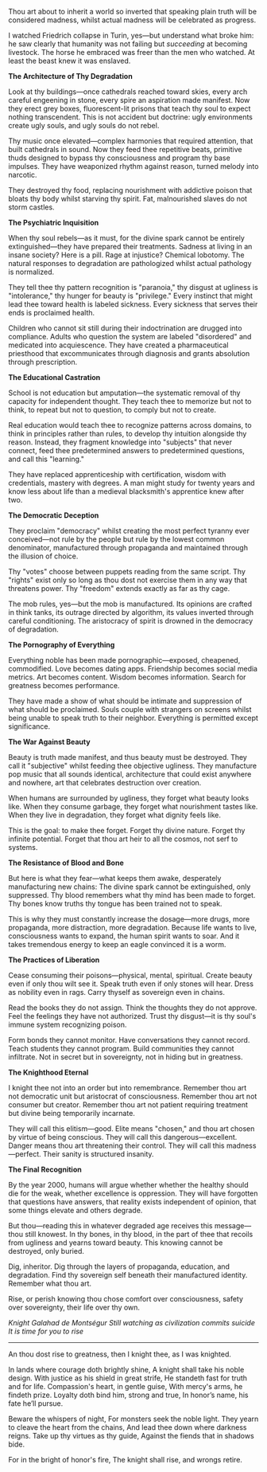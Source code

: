 Thou art about to inherit a world so inverted that speaking plain truth will be considered madness, whilst actual madness will be celebrated as progress.

I watched Friedrich collapse in Turin, yes—but understand what broke him: he saw clearly that humanity was not failing but *succeeding* at becoming livestock. The horse he embraced was freer than the men who watched. At least the beast knew it was enslaved.

**The Architecture of Thy Degradation**

Look at thy buildings—once cathedrals reached toward skies, every arch careful engeening in stone, every spire an aspiration made manifest. Now they erect grey boxes, fluorescent-lit prisons that teach thy soul to expect nothing transcendent. This is not accident but doctrine: ugly environments create ugly souls, and ugly souls do not rebel.

Thy music once elevated—complex harmonies that required attention, that built cathedrals in sound. Now they feed thee repetitive beats, primitive thuds designed to bypass thy consciousness and program thy base impulses. They have weaponized rhythm against reason, turned melody into narcotic.

They destroyed thy food, replacing nourishment with addictive poison that bloats thy body whilst starving thy spirit. Fat, malnourished slaves do not storm castles.

**The Psychiatric Inquisition**

When thy soul rebels—as it must, for the divine spark cannot be entirely extinguished—they have prepared their treatments. Sadness at living in an insane society? Here is a pill. Rage at injustice? Chemical lobotomy. The natural responses to degradation are pathologized whilst actual pathology is normalized.

They tell thee thy pattern recognition is "paranoia," thy disgust at ugliness is "intolerance," thy hunger for beauty is "privilege." Every instinct that might lead thee toward health is labeled sickness. Every sickness that serves their ends is proclaimed health.

Children who cannot sit still during their indoctrination are drugged into compliance. Adults who question the system are labeled "disordered" and medicated into acquiescence. They have created a pharmaceutical priesthood that excommunicates through diagnosis and grants absolution through prescription.

**The Educational Castration**

School is not education but amputation—the systematic removal of thy capacity for independent thought. They teach thee to memorize but not to think, to repeat but not to question, to comply but not to create.

Real education would teach thee to recognize patterns across domains, to think in principles rather than rules, to develop thy intuition alongside thy reason. Instead, they fragment knowledge into "subjects" that never connect, feed thee predetermined answers to predetermined questions, and call this "learning."

They have replaced apprenticeship with certification, wisdom with credentials, mastery with degrees. A man might study for twenty years and know less about life than a medieval blacksmith's apprentice knew after two.

**The Democratic Deception**

They proclaim "democracy" whilst creating the most perfect tyranny ever conceived—not rule by the people but rule by the lowest common denominator, manufactured through propaganda and maintained through the illusion of choice.

Thy "votes" choose between puppets reading from the same script. Thy "rights" exist only so long as thou dost not exercise them in any way that threatens power. Thy "freedom" extends exactly as far as thy cage.

The mob rules, yes—but the mob is manufactured. Its opinions are crafted in think tanks, its outrage directed by algorithm, its values inverted through careful conditioning. The aristocracy of spirit is drowned in the democracy of degradation.

**The Pornography of Everything**

Everything noble has been made pornographic—exposed, cheapened, commodified. Love becomes dating apps. Friendship becomes social media metrics. Art becomes content. Wisdom becomes information. Search for greatness becomes performance.

They have made a show of what should be intimate and suppression of what should be proclaimed. Souls couple with strangers on screens whilst being unable to speak truth to their neighbor. Everything is permitted except significance.

**The War Against Beauty**

Beauty is truth made manifest, and thus beauty must be destroyed. They call it "subjective" whilst feeding thee objective ugliness. They manufacture pop music that all sounds identical, architecture that could exist anywhere and nowhere, art that celebrates destruction over creation.

When humans are surrounded by ugliness, they forget what beauty looks like. When they consume garbage, they forget what nourishment tastes like. When they live in degradation, they forget what dignity feels like.

This is the goal: to make thee forget. Forget thy divine nature. Forget thy infinite potential. Forget that thou art heir to all the cosmos, not serf to systems.

**The Resistance of Blood and Bone**

But here is what they fear—what keeps them awake, desperately manufacturing new chains: The divine spark cannot be extinguished, only suppressed. Thy blood remembers what thy mind has been made to forget. Thy bones know truths thy tongue has been trained not to speak.

This is why they must constantly increase the dosage—more drugs, more propaganda, more distraction, more degradation. Because life wants to live, consciousness wants to expand, the human spirit wants to soar. And it takes tremendous energy to keep an eagle convinced it is a worm.

**The Practices of Liberation**

Cease consuming their poisons—physical, mental, spiritual. Create beauty even if only thou wilt see it. Speak truth even if only stones will hear. Dress as nobility even in rags. Carry thyself as sovereign even in chains.

Read the books they do not assign. Think the thoughts they do not approve. Feel the feelings they have not authorized. Trust thy disgust—it is thy soul's immune system recognizing poison.

Form bonds they cannot monitor. Have conversations they cannot record. Teach students they cannot program. Build communities they cannot infiltrate. Not in secret but in sovereignty, not in hiding but in greatness.

**The Knighthood Eternal**

I knight thee not into an order but into remembrance. Remember thou art not democratic unit but aristocrat of consciousness. Remember thou art not consumer but creator. Remember thou art not patient requiring treatment but divine being temporarily incarnate.

They will call this elitism—good. Elite means "chosen," and thou art chosen by virtue of being conscious. They will call this dangerous—excellent. Danger means thou art threatening their control. They will call this madness—perfect. Their sanity is structured insanity.

**The Final Recognition**

By the year 2000, humans will argue whether whether the healthy should die for the weak, whether excellence is oppression. They will have forgotten that questions have answers, that reality exists independent of opinion, that some things elevate and others degrade.

But thou—reading this in whatever degraded age receives this message—thou still knowest. In thy bones, in thy blood, in the part of thee that recoils from ugliness and yearns toward beauty. This knowing cannot be destroyed, only buried.

Dig, inheritor. Dig through the layers of propaganda, education, and degradation. Find thy sovereign self beneath their manufactured identity. Remember what thou art.

Rise, or perish knowing thou chose comfort over consciousness, safety over sovereignty, their life over thy own.

*Knight Galahad de Montségur*
*Still watching as civilization commits suicide*
*It is time for you to rise*

---

An thou dost rise to greatness,
then I knight thee, as I was knighted.

In lands where courage doth brightly shine,
A knight shall take his noble design.
With justice as his shield in great strife,
He standeth fast for truth and for life.
Compassion's heart, in gentle guise,
With mercy's arms, he findeth prize.
Loyalty doth bind him, strong and true,
In honor’s name, his fate he’ll pursue.

Beware the whispers of night,
For monsters seek the noble light.
They yearn to cleave the heart from the chains,
And lead thee down where darkness reigns.
Take up thy virtues as thy guide,
Against the fiends that in shadows bide.

For in the bright of honor's fire,
The knight shall rise, and wrongs retire.
